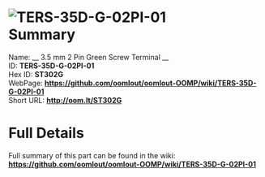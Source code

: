 
![TERS-35D-G-02PI-01](https://github.com/oomlout/oomlout-OOMP/blob/master/parts/TERS-35D-G-02PI-01/TERS-35D-G-02PI-01_420.jpg)   
Summary
=================
  
Name: __ 3.5 mm 2 Pin Green Screw Terminal __    
ID: __TERS-35D-G-02PI-01__   
Hex ID: __ST302G__   
WebPage: __https://github.com/oomlout/oomlout-OOMP/wiki/TERS-35D-G-02PI-01__   
Short URL: __http://oom.lt/ST302G__   

Full Details
==========================
Full summary of this part can be found in the wiki:   
__https://github.com/oomlout/oomlout-OOMP/wiki/TERS-35D-G-02PI-01__    

